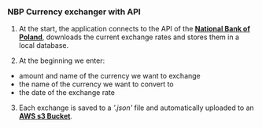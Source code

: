 ### NBP Currency exchanger with API

1. At the start, the application connects to the API of the **[National Bank of Poland](https://www.nbp.pl/Kursy/KursyA.html)**, downloads the current exchange rates and stores them in a local database.

2. At the beginning we enter:
- amount and name of the currency we want to exchange
- the name of the currency we want to convert to 
- the date of the exchange rate

3. Each exchange is saved to a *'.json'* file and automatically uploaded to an **[AWS s3 Bucket](https://aws.amazon.com/s3/)**. 
